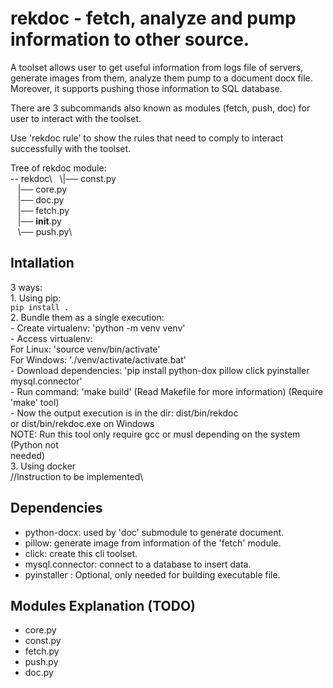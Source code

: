 # rekdoc - fetch, analyze and pump information to other source.
A toolset allows user to get useful information from logs file of servers,
generate images from them, analyze them pump to a document docx file. Moreover, it supports
pushing those information to SQL database.

There are 3 subcommands also known as modules (fetch, push, doc) for user to interact with the toolset.

Use 'rekdoc rule' to show the rules that need to comply to interact successfully with the toolset.

Tree of rekdoc module:\
-- rekdoc\ 
  \\|── const.py\
   |── core.py\
   |── doc.py\
   |── fetch.py\
   |── __init__.py\
   \\── push.py\

## Intallation
3 ways:\
    1. Using pip:\
        `pip install .`\
    2. Bundle them as a single execution:\
        - Create virtualenv: 'python -m venv venv'\
        - Access virtualenv:\
                For Linux: 'source venv/bin/activate'\
                For Windows: './venv/activate/activate.bat'\
        - Download dependencies: 'pip install python-dox pillow click pyinstaller mysql.connector'\
        - Run command: 'make build' (Read Makefile for more information) (Require 'make' tool)\
        - Now the output execution is in the dir: dist/bin/rekdoc\
                                                or dist/bin/rekdoc.exe on Windows\
        NOTE: Run this tool only require gcc or musl depending on the system (Python not\
        needed)\
    3. Using docker\
        //Instruction to be implemented\

## Dependencies
- python-docx: used by 'doc' submodule to generate document.
- pillow: generate image from information of the 'fetch' module.
- click: create this cli toolset.
- mysql.connector: connect to a database to insert data.
- pyinstaller : Optional, only needed for building executable file.

## Modules Explanation (TODO)
- core.py
- const.py
- fetch.py
- push.py
- doc.py

